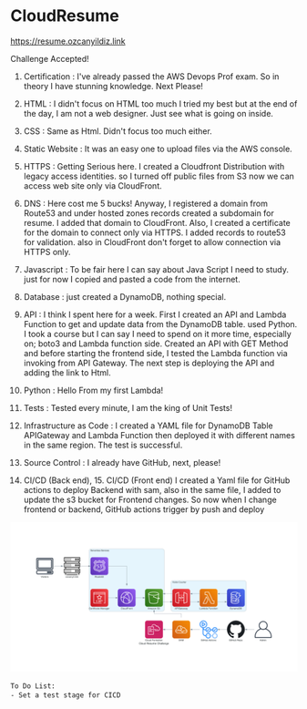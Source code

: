# CloudResume
https://resume.ozcanyildiz.link

Challenge Accepted!

1. Certification :
   I've already passed the AWS Devops Prof exam. So in theory I have stunning knowledge. Next Please!

2. HTML :
   I didn't focus on HTML too much I tried my best but at the end of the day, I am not a web designer. Just see what is going on inside.

3. CSS :
   Same as Html. Didn't focus too much either.

4. Static Website :
   It was an easy one to upload files via the AWS console.

5. HTTPS :
   Getting Serious here. I created a Cloudfront Distribution with legacy access identities. so I turned off public files from S3 now we can access web site only via CloudFront.

6. DNS :
   Here cost me 5 bucks! Anyway, I registered a domain from Route53 and under hosted zones records created a subdomain for resume. I added that domain to CloudFront. Also, I created a certificate for the domain to connect only via HTTPS. I added records to route53 for validation. also in CloudFront don't forget to allow connection via HTTPS only.

7. Javascript :
  To be fair here I can say about Java Script I need to study. just for now I copied and pasted a code from the internet.

8. Database :
   just created a DynamoDB, nothing special.

9. API :
   I think I spent here for a week. First I created an API and Lambda Function to get and update data from the DynamoDB table. used Python. I took a course but I can say I need to spend on it more time, especially on; boto3 and Lambda function side. Created an API with GET Method and before starting the frontend side, I tested the Lambda function via invoking from API Gateway. The next step is deploying the API and adding the link to Html.

10. Python :
    Hello From my first Lambda!

11. Tests :
    Tested every minute, I am the king of Unit Tests!

12. Infrastructure as Code :
    I created a YAML file for DynamoDB Table APIGateway and Lambda Function then deployed it with different names in the same region. The test is successful.

13. Source Control :
    I already have GitHub, next, please!

14. CI/CD (Back end), 15. CI/CD (Front end)
    I created a Yaml file for GitHub actions to deploy Backend with sam, also in the same file, I added to update the s3 bucket for Frontend changes. So now when I change frontend or backend, GitHub actions trigger by push and deploy

![Alt text](cloud_resume_challange.png?raw=true "Title")

    To Do List:
    - Set a test stage for CICD

